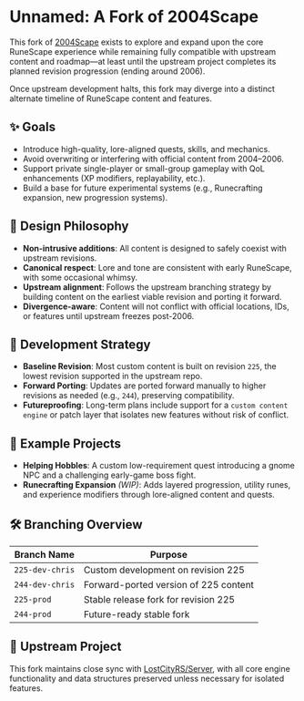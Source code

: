 # Unnamed: A Fork of 2004Scape

This fork of [2004Scape](https://github.com/LostCityRS/Server) exists to explore and expand upon the core RuneScape experience while remaining fully compatible with upstream content and roadmap—at least until the upstream project completes its planned revision progression (ending around 2006).

Once upstream development halts, this fork may diverge into a distinct alternate timeline of RuneScape content and features.

## ✨ Goals

- Introduce high-quality, lore-aligned quests, skills, and mechanics.
- Avoid overwriting or interfering with official content from 2004–2006.
- Support private single-player or small-group gameplay with QoL enhancements (XP modifiers, replayability, etc.).
- Build a base for future experimental systems (e.g., Runecrafting expansion, new progression systems).

## 🧩 Design Philosophy

- **Non-intrusive additions**: All content is designed to safely coexist with upstream revisions.
- **Canonical respect**: Lore and tone are consistent with early RuneScape, with some occasional whimsy.
- **Upstream alignment**: Follows the upstream branching strategy by building content on the earliest viable revision and porting it forward.
- **Divergence-aware**: Content will not conflict with official locations, IDs, or features until upstream freezes post-2006.

## 🧱 Development Strategy

- **Baseline Revision**: Most custom content is built on revision `225`, the lowest revision supported in the upstream repo.
- **Forward Porting**: Updates are ported forward manually to higher revisions as needed (e.g., `244`), preserving compatibility.
- **Futureproofing**: Long-term plans include support for a `custom content engine` or patch layer that isolates new features without risk of conflict.

## 🧪 Example Projects

- **Helping Hobbles**: A custom low-requirement quest introducing a gnome NPC and a challenging early-game boss fight.
- **Runecrafting Expansion** *(WIP)*: Adds layered progression, utility runes, and experience modifiers through lore-aligned content and quests.

## 🛠 Branching Overview

| Branch Name         | Purpose                               |
|---------------------|----------------------------------------|
| `225-dev-chris`     | Custom development on revision 225     |
| `244-dev-chris`     | Forward-ported version of 225 content  |
| `225-prod`          | Stable release fork for revision 225   |
| `244-prod`          | Future-ready stable fork               |

## 🤝 Upstream Project

This fork maintains close sync with [LostCityRS/Server](https://github.com/LostCityRS/Server), with all core engine functionality and data structures preserved unless necessary for isolated features.
